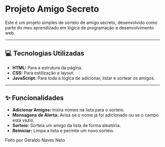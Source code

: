 # Projeto Amigo Secreto

Este é um projeto simples de sorteio de amigo secreto, desenvolvido como parte do meu aprendizado em lógica de programação e desenvolvimento web.

---

## 💻 Tecnologias Utilizadas

* **HTML:** Para a estrutura da página.
* **CSS:** Para estilização e layout.
* **JavaScript:** Para toda a lógica de adicionar, listar e sortear os amigos.

---

## ✨ Funcionalidades

* **Adicionar Amigos:** Insira nomes na lista para o sorteio.
* **Mensagens de Alerta:** Avisa se o nome já foi adicionado ou se o campo está vazio.
* **Sorteio:** Sorteia um amigo da lista de forma aleatória.
* **Reiniciar:** Limpa a lista e permite um novo sorteio.

Feito por Geraldo Naves Neto
